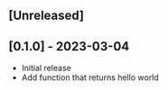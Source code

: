 ## [Unreleased]

## [0.1.0] - 2023-03-04

- Initial release
- Add function that returns hello world
